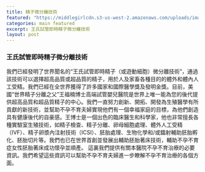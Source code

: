 ```yaml
---
title: 精子微分離技術
featured: "https://middlegirlcdn.s3-us-west-2.amazonaws.com/uploads/image/file/224/a4.jpg"
categories: main featured
excerpt: 王氏試管即時精子微分離技術
layout: post
---
```


### 王氏試管即時精子微分離技術

我們已經發明了世界聞名的“王氏試管即時精子（或遊動細胞）微分離技術”，通過該技術可以選擇超高品質或超品質的精子，用於人及家畜各種目的的體外和體內人工受精。我們已經在全世界獲得了許多國家和國際醫學獎及發明金獎。目前，美國“世界精子分離之父”王福楠博士高端試管嬰兒醫院是世界上唯一能為您的後代提供超高品質和超品質精子的中心。我們一直努力創新、開拓、開發為生殖醫學有所貢獻的新技術，並幫助不孕不育夫婦實現他們有一個幸福家庭的目標，為他們創造具有健康後代的自豪感。王博士是一個出色的臨床醫生和科學家，他也非常擅長各種實驗室生殖技術，如精子檢查、精子分離、卵母細胞處理、體外人工受精（IVF）、精子卵漿內注射技術（ICSI）、胚胎處理、生物化學和/或鐳射輔助胚胎孵化、胚胎切片等。我們也已在世界首創並發展出輔助胚胎著床技術，輔助不孕不育症女性胚胎著床成功懷孕並順產。 這裏我們提供有關本醫院不孕不育治療的必要資訊。我們希望這些資訊可以幫助不孕不育夫婦進一步瞭解不孕不育治療的各個方面。
